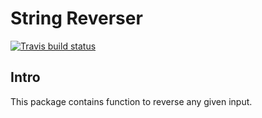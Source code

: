 String Reverser
================

[![Travis build status](https://travis-ci.org/hinduBale/testReverserPackage.svg?branch=master)](https://travis-ci.org/hinduBale/testReverserPackage)

<h2>Intro</h2>

This package contains function to reverse any given input.
